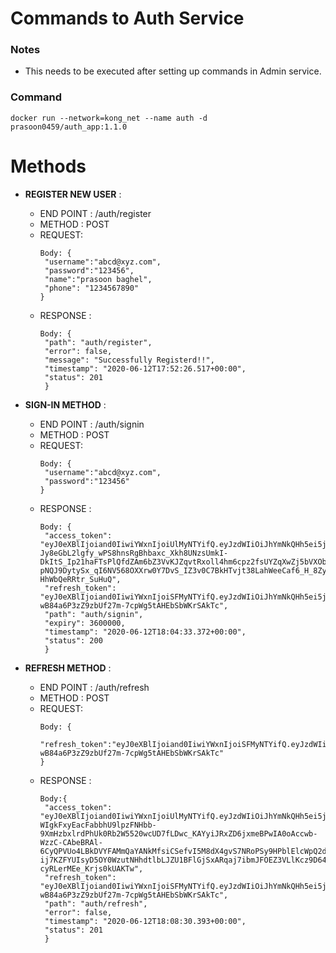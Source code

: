 # Commands to Auth Service

### Notes
* This needs to be executed after setting up commands in Admin service.

### Command
```
docker run --network=kong_net --name auth -d prasoon0459/auth_app:1.1.0
```
# Methods
- **REGISTER NEW USER** :

   - END POINT : /auth/register
   - METHOD : POST
   - REQUEST: 
	   ```
	   Body: {
		"username":"abcd@xyz.com",
		"password":"123456",
		"name":"prasoon baghel",
		"phone": "1234567890"
	   }
	   ```
   - RESPONSE : 
	   ```
	   Body: {
		"path": "auth/register",
		"error": false,
		"message": "Successfully Registerd!!",
		"timestamp": "2020-06-12T17:52:26.517+00:00",
		"status": 201
		}
	   ```

- **SIGN-IN METHOD** :
   - END POINT : /auth/signin
   - METHOD : POST
   - REQUEST: 
	   ```
	   Body: {
		"username":"abcd@xyz.com",
		"password":"123456"
	   }
	   ```
   - RESPONSE : 
	   ```
	   Body: {
		"access_token": "eyJ0eXBlIjoiand0IiwiYWxnIjoiUlMyNTYifQ.eyJzdWIiOiJhYmNkQHh5ei5jb20iLCJuYW1lIjoicHJhc29vbiBiYWdoZWwiLCJyb2xlcyI6WyJST0xFX1VTRVIiXSwiaWF0IjoxNTkxOTg1MDczLCJleHAiOjE1OTE5ODg2NzN9.iluYQBQ3NAf7i7BUP9DBt176bIwxONn5nHYsrc5IUQpgKxmZTGfYRg61kTureJrK-Jy8eGbL2lgfy_wPS8hnsRgBhbaxc_Xkh8UNzsUmkI-DkItS_Ip21haFTsPlQfdZAm6bZ3VvKJZqvtRxoll4hm6cpz2fsUYZqXwZj5bVXObhcSso0k4EvsfQbDwCJOCDNwT4I07gjBHA10p5_USt69GhywtUqC2muYLcrMhWqn_-pNQJ9DytySx_qI6NV568OXXrw0Y7DvS_IZ3v0C7BkHTvjt38LahWeeCaf6_H_8ZyjWMqCebleiOG8TUzFaNV9zxlk-HhWbQeRRtr_SuHuQ",
		"refresh_token": "eyJ0eXBlIjoiand0IiwiYWxnIjoiSFMyNTYifQ.eyJzdWIiOiJhYmNkQHh5ei5jb20iLCJpYXQiOjE1OTE5ODUwNzMsImV4cCI6MTU5NzE2OTA3M30.Gu-wB84a6P3zZ9zbUf27m-7cpWg5tAHEbSbWKrSAkTc",
		"path": "auth/signin",
		"expiry": 3600000,
		"timestamp": "2020-06-12T18:04:33.372+00:00",
		"status": 200
		}
	   ```
- **REFRESH METHOD** :
   - END POINT : /auth/refresh
   - METHOD : POST
   - REQUEST: 
	   ```
	   Body: {
		"refresh_token":"eyJ0eXBlIjoiand0IiwiYWxnIjoiSFMyNTYifQ.eyJzdWIiOiJhYmNkQHh5ei5jb20iLCJpYXQiOjE1OTE5ODUwNzMsImV4cCI6MTU5NzE2OTA3M30.Gu-wB84a6P3zZ9zbUf27m-7cpWg5tAHEbSbWKrSAkTc"
	   }
	   ```
   - RESPONSE : 
	   ```
	   Body:{
		"access_token": "eyJ0eXBlIjoiand0IiwiYWxnIjoiUlMyNTYifQ.eyJzdWIiOiJhYmNkQHh5ei5jb20iLCJuYW1lIjoicHJhc29vbiBiYWdoZWwiLCJyb2xlcyI6WyJST0xFX1VTRVIiXSwiaWF0IjoxNTkxOTg1MzEwLCJleHAiOjE1OTE5ODg5MTB9.Yz7eidEcSZ8A7jNBnl-WIgkFxyEacFabbhU9lpzFNHbb-9XmHzbxlrdPhUk0Rb2W5520wcUD7fLDwc_KAYyiJRxZD6jxmeBPwIA0oAccwb-WzzC-CAbeBRAl-6CyQPVUo4LBkDVYFAMmQaYANkMfsiCSefvI5M8dX4gvS7NRoPSy9HPblElcWpQ2dPEi8Q_RtyfDRNiH2yYqORBgNdj2DAzvu8Qk6gukj0ZpV2MU3Q-ij7KZFYUIsyD5OY0WzutNHhdtlbLJZU1BFlGjSxARqaj7ibmJFOEZ3VLlKcz9D64c2_mn9euV6ht0UFjWCmVl-cyRLerMEe_Krjs0kUAKTw",
		"refresh_token": "eyJ0eXBlIjoiand0IiwiYWxnIjoiSFMyNTYifQ.eyJzdWIiOiJhYmNkQHh5ei5jb20iLCJpYXQiOjE1OTE5ODUwNzMsImV4cCI6MTU5NzE2OTA3M30.Gu-wB84a6P3zZ9zbUf27m-7cpWg5tAHEbSbWKrSAkTc",
		"path": "auth/refresh",
		"error": false,
		"timestamp": "2020-06-12T18:08:30.393+00:00",
		"status": 201
		}
	```

